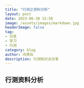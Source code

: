 ```yaml
---
title: "行测之资料分析"
layout: post
date: 2023-06-30 15:50
image: /assets/images/markdown.jpg
headerImage: false
tag:
- 分享
- 学习
- 行测
category: blog
author: 冯贤兵
description: 行测知识点分享
---
```


## 行测资料分析